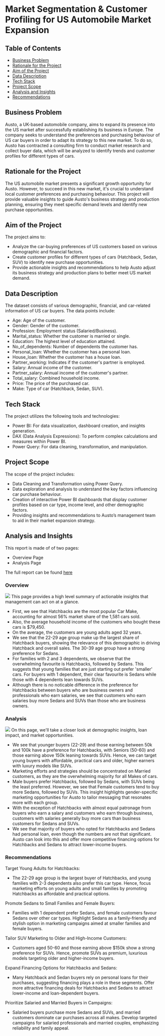 # Market Segmentation & Customer Profiling for US Automobile Market Expansion

## Table of Contents

- [Business Problem](#business-problem)
- [Rationale for the Project](#rationale-for-the-project)
- [Aim of the Project](#aim-of-the-project)
- [Data Description](#data-description)
- [Tech Stack](#tech-stack)
- [Project Scope](#project-scope)
- [Analysis and Insights](#analysis-and-insights)
- [Recommendations](#recommendations)

## Business Problem
Austo, a UK-based automobile company, aims to expand its presence into the US market after successfully establishing its business in Europe. The company seeks to understand the preferences and purchasing behaviour of US car buyers in order to adapt its strategy to this new market. To do so, Austo has contracted a consulting firm to conduct market research and collect buyer data, which will be analyzed to identify trends and customer profiles for different types of cars.

## Rationale for the Project
The US automobile market presents a significant growth opportunity for Austo. However, to succeed in this new market, it's crucial to understand local customer preferences and purchasing behaviour. This project will provide valuable insights to guide Austo's business strategy and production planning, ensuring they meet specific demand levels and identify new purchase opportunities.

## Aim of the Project
The project aims to:

- Analyze the car-buying preferences of US customers based on various demographic and financial factors.
- Create customer profiles for different types of cars (Hatchback, Sedan, SUV) to identify new purchase opportunities.
- Provide actionable insights and recommendations to help Austo adjust its business strategy and production plans to better meet US market demand.

## Data Description
The dataset consists of various demographic, financial, and car-related information of US car buyers. The data points include:

- Age: Age of the customer.
- Gender: Gender of the customer.
- Profession: Employment status (Salaried/Business).
- Marital_status: Whether the customer is married or single.
- Education: The highest level of education attained.
- No_of_dependents: Number of dependents the customer has.
- Personal_loan: Whether the customer has a personal loan.
- House_loan: Whether the customer has a house loan.
- Partner_working: Indicates if the customer's partner is employed.
- Salary: Annual income of the customer.
- Partner_salary: Annual income of the customer's partner.
- Total_salary: Combined household income.
- Price: The price of the purchased car.
- Make: Type of car (Hatchback, Sedan, SUV).

## Tech Stack
The project utilizes the following tools and technologies:

- Power BI: For data visualization, dashboard creation, and insights generation.
- DAX (Data Analysis Expressions): To perform complex calculations and measures within Power BI.
- Power Query: For data cleaning, transformation, and manipulation.

## Project Scope
The scope of the project includes:

- Data Cleaning and Transformation using Power Query.
- Data exploration and analysis to understand the key factors influencing car purchase behaviour.
- Creation of interactive Power BI dashboards that display customer profiles based on car type, income level, and other demographic factors.
- Providing insights and recommendations to Austo’s management team to aid in their market expansion strategy.

## Analysis and Insights
This report is made of of two pages:
- Overview Page
- Analysis Page

The full report can be found [here](https://app.powerbi.com/view?r=eyJrIjoiMzE2ZTNlNjktODQzNC00ZmE0LWE2NjYtZmRiZWRjZjdlYjI1IiwidCI6IjBjODQwNDRjLTRmZDUtNGU4My1iYjczLWNiYjhjNjI3OGIyZiJ9)

### Overview
![](Overview.png)
This page provides a high level summary of actionable insights that management can act on at a glance.
- First, we see that Hatchbacks are the most popular Car Make, accounting for almost 56% market share of the 1,581 cars sold.
- Also, the average household income of the customers who bought these cars is $79,450.
- On the average, the customers are young adults aged 32 years.
- We see that the 22-29 age group make up the largest share of Hatchback buyers, showing the relevance of this demographic in driving Hatchback and overall sales. The 30-39 age group have a strong preference for Sedans.
- For families with 2 and 3 dependents, we observe that the overwhelming favourite is Hatchbacks, followed by Sedans. This suggests that young families that are just starting out prefer 'smaller' cars. For buyers with 1 dependent, their clear favourite is Sedans while those with 4 dependents lean towards SUVs.
- Although there is no noticable difference in the preference for Hatchbacks between buyers who are business owners and professionals who earn salaries, we see that customers who earn salaries buy more Sedans and SUVs than those who are business owners.

### Analysis
![](Analysis.png)
On this page, we'll take a closer look at demographic insights, loan impact, and market opportunities.
- We see that younger buyers (22-29) and those earning between 50k and 100k have a preference for Hatchbacks, with Seniors (50-60) and those earning above 150k leaning towards SUVs. Hence, we can target young buyers with affordable, practical cars and older, higher earners with luxury models like SUVs.
- Marketing efforts and strategies should be concentrated on Married customers, as they are the overwhelming majority for all Makes of cars.
- Male buyers prefer Hatchbacks, followed by Sedans, with SUVs being the least preferred. However, we see that Female customers tend to buy more Sedans, followed by SUVs. This insight highlights gender-specific marketing opportunities for Austo to tailor messaging that resonates more with each group.
- With the exception of Hatchbacks with almost equal patronage from buyers who earn a salary and customers who earn through business, customers with salaries generally buy more cars than business customers for Sedans and SUVs.
- We see that majority of buyers who opted for Hatchbacks and Sedans had personal loan, even though the numbers are not that significant. Austo can look into this and offer more competitive financing options for Hatchbacks and Sedans to attract lower-income buyers.

### Recommendations
Target Young Adults for Hatchbacks:
- The 22-29 age group is the largest buyer of Hatchbacks, and young families with 2-3 dependents also prefer this car type. Hence, focus marketing efforts on young adults and small families by promoting Hatchbacks as affordable and practical options.

Promote Sedans to Small Families and Female Buyers:
- Families with 1 dependent prefer Sedans, and female customers favour Sedans over other car types. Highlight Sedans as a family-friendly and stylish option in marketing campaigns aimed at smaller families and female buyers.

Tailor SUV Marketing to Older and High-Income Customers:
- Customers aged 50-60 and those earning above $150k show a strong preference for SUVs. Hence, promote SUVs as premium, luxurious models targeting older and higher-income buyers.

Expand Financing Options for Hatchbacks and Sedans:
- Many Hatchback and Sedan buyers rely on personal loans for their purchases, suggesting financing plays a role in these segments. Offer more attractive financing deals for Hatchbacks and Sedans to attract lower-income and loan-dependent buyers.

Prioritize Salaried and Married Buyers in Campaigns:
- Salaried buyers purchase more Sedans and SUVs, and married customers dominate car purchases across all makes. Develop targeted campaigns for salaried professionals and married couples, emphasizing reliability and family appeal.
